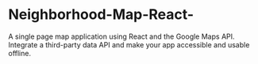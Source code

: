 # Neighborhood-Map-React-
A single page map application using React and the Google Maps API. Integrate a third-party data API and make your app accessible and usable offline. 
